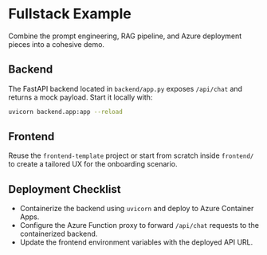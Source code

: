 # Fullstack Example

Combine the prompt engineering, RAG pipeline, and Azure deployment pieces into a cohesive demo.

## Backend

The FastAPI backend located in `backend/app.py` exposes `/api/chat` and returns a mock payload. Start it locally with:

```bash
uvicorn backend.app:app --reload
```

## Frontend

Reuse the `frontend-template` project or start from scratch inside `frontend/` to create a tailored UX for the onboarding scenario.

## Deployment Checklist

- Containerize the backend using `uvicorn` and deploy to Azure Container Apps.
- Configure the Azure Function proxy to forward `/api/chat` requests to the containerized backend.
- Update the frontend environment variables with the deployed API URL.
